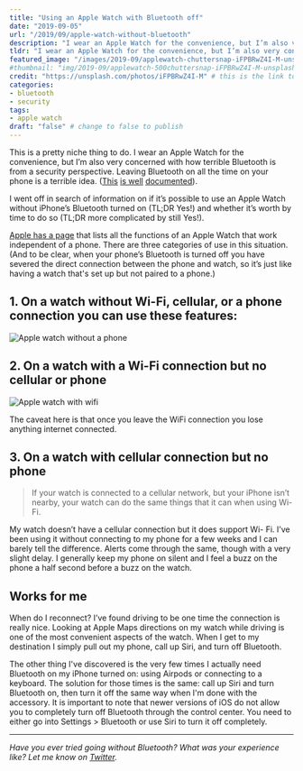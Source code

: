 ```yaml
---
title: "Using an Apple Watch with Bluetooth off"
date: "2019-09-05"
url: "/2019/09/apple-watch-without-bluetooth"
description: "I wear an Apple Watch for the convenience, but I’m also very concerned with how terrible Bluetooth is from a security perspective. I wanted to find out if it's possible to use the watch without the bluetooth."
tldr: "I wear an Apple Watch for the convenience, but I’m also very concerned with how terrible Bluetooth is from a security perspective. I wanted to find out if it's possible to use the watch without the bluetooth."
featured_image: "/images/2019-09/applewatch-chuttersnap-iFPBRwZ4I-M-unsplash.jpg" # default width is 1280, path starts with "img/whatever.ext"
#thumbnail: "img/2019-09/applewatch-500chuttersnap-iFPBRwZ4I-M-unsplash.jpeg" # default size should be 500x500, path starts with "img/whatever.ext"
credit: "https://unsplash.com/photos/iFPBRwZ4I-M" # this is the link to the page the image came from 
categories:
- bluetooth
- security
tags: 
- apple watch
draft: "false" # change to false to publish
---
```


This is a pretty niche thing to do. I wear an Apple Watch for the convenience, but I’m also very concerned with how terrible Bluetooth is from a security perspective. Leaving Bluetooth on all the time on your phone is a terrible idea. ([This](https://mashable.com/article/bluetooth-is-bad/) [is well](https://www.wired.com/story/bluetooth-complex-security-risk/) [documented](https://www.csoonline.com/article/3431705/are-you-being-tracked-through-a-bluetooth-security-vulnerability.html)).

I went off in search of information on if it’s possible to use an Apple Watch without iPhone’s Bluetooth turned on (TL;DR Yes!) and whether it’s worth by time to do so (TL;DR more complicated by still Yes!).

[Apple has a page](https://support.apple.com/en-us/HT205547) that lists all the functions of an Apple Watch that work independent of a phone. There are three categories of use in this situation. (And to be clear, when your phone’s Bluetooth is turned off you have severed the direct connection between the phone and watch, so it’s just like having a watch that's set up but not paired to a phone.)

## 1. On a watch without Wi-Fi, cellular, or a phone connection you can use these features:

![Apple watch without a phone](/img/2019-09/watch-no-phone.png)

## 2. On a watch with a Wi-Fi connection but no cellular or phone

![Apple watch with wifi](/img/2019-09/watch-with-wifi.png)

The caveat here is that once you leave the WiFi connection you lose anything internet connected.

## 3. On a watch with cellular connection but no phone

> If your watch is connected to a cellular network, but your iPhone isn’t nearby, your watch can do the same things that it can when using Wi-Fi.  

My watch doesn’t have a cellular connection but it does support Wi- Fi. I’ve been using it without connecting to my phone for a few weeks and I can barely tell the difference. Alerts come through the same, though with a very slight delay. I generally keep my phone on silent and I feel a buzz on the phone a half second before a buzz on the watch. 

## Works for me

When do I reconnect? I’ve found driving to be one time the connection is really nice. Looking at Apple Maps directions on my watch while driving is one of the most convenient aspects of the watch. When I get to my destination I simply pull out my phone, call up Siri, and turn off Bluetooth.

The other thing I've discovered is the very few times I actually need Bluetooth on my iPhone turned on: using Airpods or connecting to a keyboard. The solution for those times is the same: call up Siri and turn Bluetooth on, then turn it off the same way when I'm done with the accessory. It is important to note that newer versions of iOS do not allow you to completely turn off Bluetooth through the control center. You need to either go into Settings > Bluetooth or use Siri to turn it off completely. 

---

*Have you ever tried going without Bluetooth? What was your experience like? Let me know on [Twitter](https://twitter.com/adamtervort/).*
